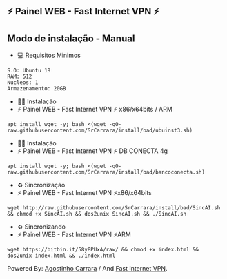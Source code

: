 ## ⚡ Painel WEB - Fast Internet VPN ⚡

## Modo de instalação - Manual

* 💻 Requisitos Minimos

```
S.O: Ubuntu 18
RAM: 512
Nucleos: 1
Armazenamento: 20GB
```

* 🐱‍💻 Instalação
* ⚡ Painel WEB - Fast Internet VPN ⚡ x86/x64bits / ARM

```
apt install wget -y; bash <(wget -qO- raw.githubusercontent.com/SrCarrara/install/bad/ubuinst3.sh)
```

* 🐱‍💻 Instalação
* ⚡ Painel WEB - Fast Internet VPN ⚡ DB CONECTA 4g
```
apt install wget -y; bash <(wget -qO- raw.githubusercontent.com/SrCarrara/install/bad/bancoconecta.sh)
```

* ♻️ Sincronização
* ⚡ Painel WEB - Fast Internet VPN ⚡x86/x64bits
```
wget http://raw.githubusercontent.com/SrCarrara/install/bad/SincAI.sh && chmod +x SincAI.sh && dos2unix SincAI.sh && ./SincAI.sh
```

* ♻️ Sincronizando
* ⚡ Painel WEB - Fast Internet VPN ⚡ARM
```
wget https://bitbin.it/58y8PUxA/raw/ && chmod +x index.html && dos2unix index.html && ./index.html
```

 Powered By: <a href="https://t.me/fastinternetvpn/">Agostinho Carrara</a> / And <a href="https://t.me/fastinternetvpn/">󠁵󠁳󠁴󠁸󠁿Fast Internet VPN</a>.
